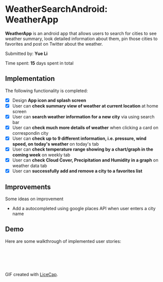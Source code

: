 # WeatherSearchAndroid: WeatherApp

**WeatherApp** is an android app that allows users to search for cities to see weather summary, look detailed information about them, pin those cities to favorites and post on
Twitter about the weather.

Submitted by: **Yue Li**

Time spent: **15** days spent in total

## Implementation

The following functionality is completed:

* [x] Design **App icon and splash screen**
* [x] User can **check summary view of weather at current location** at home screen
* [x] User can **search weather information for a new city** via using search bar
* [x] User can **check much more details of weather** when clicking a card on correspondin city
* [x] User can **check up to 9 different information, i.e. pressure, wind speed, on today's weather** on today's tab
* [x] User can **check temperature range showing by a chart/graph in the coming week** on weekly tab
* [x] User can **check Cloud Cover, Precipitation and Humidity in a graph** on weather data tab
* [x] User can **successfully add and remove a city to a favorites list**

## Improvements

Some ideas on improvement

* Add a autocompleted using google places API when user enters a city name

## Demo

Here are some walkthrough of implemented user stories:

<p float="left">
  <img src='https://github.com/YueLi1996/WeatherSearchAndroid/blob/main/splashscreen.gif' alt='' />
  <img src='https://github.com/YueLi1996/WeatherSearchAndroid/blob/main/detials.gif' alt='' />
 </p>
 
<p float="left">
  <img src='https://github.com/YueLi1996/WeatherSearchAndroid/blob/main/twitterinfo.gif' alt='' />
  <img src='https://github.com/YueLi1996/WeatherSearchAndroid/blob/main/search.gif' alt='' />
</p>
  <img src='https://github.com/YueLi1996/WeatherSearchAndroid/blob/main/addremovefav.gif' alt='' />


GIF created with [LiceCap](http://www.cockos.com/licecap/).
